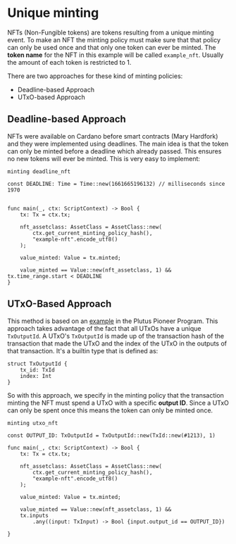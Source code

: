 # Unique minting

NFTs (Non-Fungible tokens) are tokens resulting from a unique minting event. To make an NFT the minting policy must make sure that that policy can only be used once and that only one token can ever be minted. The **token name** for the NFT in this example will be called `example_nft`. Usually the amount of each token is restricted to 1.

There are two approaches for these kind of minting policies:

- Deadline-based Approach
- UTxO-based Approach

## Deadline-based Approach

NFTs were available on Cardano before smart contracts (Mary Hardfork) and they were implemented using deadlines.
The main idea is that the token can only be minted before a deadline which already passed.
This ensures no new tokens will ever be minted.
This is very easy to implement:

```helios
minting deadline_nft

const DEADLINE: Time = Time::new(1661665196132) // milliseconds since 1970


func main(_, ctx: ScriptContext) -> Bool {
	tx: Tx = ctx.tx;

    nft_assetclass: AssetClass = AssetClass::new(
		ctx.get_current_minting_policy_hash(),
		"example-nft".encode_utf8()
	);

    value_minted: Value = tx.minted;

    value_minted == Value::new(nft_assetclass, 1) && tx.time_range.start < DEADLINE
}
```

## UTxO-Based Approach

This method is based on an [example](https://plutus-pioneer-program.readthedocs.io/en/latest/pioneer/week5.html) in the Plutus Pioneer Program.
This approach takes advantage of the fact that all UTxOs have a unique `TxOutputId`.
A UTxO's `TxOutputId` is made up of the transaction hash of the transaction that made the UTxO and the index of the UTxO in the outputs of that transaction.
It's a builtin type that is defined as:

```helios
struct TxOutputId {
    tx_id: TxId
    index: Int
}
```

So with this approach, we specify in the minting policy that the transaction minting the NFT must spend a UTxO with a specific **output ID**.
Since a UTxO can only be spent once this means the token can only be minted once.

```helios
minting utxo_nft

const OUTPUT_ID: TxOutputId = TxOutputId::new(TxId::new(#1213), 1)

func main(_, ctx: ScriptContext) -> Bool {
	tx: Tx = ctx.tx;

    nft_assetclass: AssetClass = AssetClass::new(
		ctx.get_current_minting_policy_hash(),
		"example-nft".encode_utf8()
	);

    value_minted: Value = tx.minted;

    value_minted == Value::new(nft_assetclass, 1) &&
    tx.inputs
        .any((input: TxInput) -> Bool {input.output_id == OUTPUT_ID})

}
```
